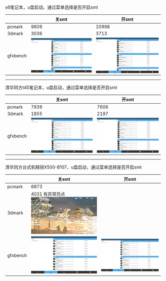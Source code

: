 
s6笔记本，u盘启动，通过菜单选择是否开启smt

||关smt|开smt|
|-----|-----|-----|
|pcmark|9609|10998|
|3dmark|3036|3713|
|gfxbench|![](../picture/s6_nosmt_gfxbench1.png)|![](../picture/s6_smt_gfx1.png)|

***

清华同方t45笔记本，u盘启动，通过菜单选择是否开启smt

||关smt|开smt|
|-----|-----|-----|
|pcmark|7939|7606|
|3dmark|1855|2197|
|gfxbench|![](../picture/t45_nosmt_gfx1.png)|![](../picture/t45_smt_gfx1.png)|

***

清华同方台式机精锐X500-B107，u盘启动，通过菜单选择是否开启smt

||关smt|开smt|
|-----|-----|-----|
|pcmark|6873||
|3dmark|4031 有异常亮点  ![](../picture/b107_nosmt_3dmarklight.png)||
|gfxbench|![](../picture/b107_nosmt_gfx1.png)|![](../picture/b107_smt_gfx1.png)|
